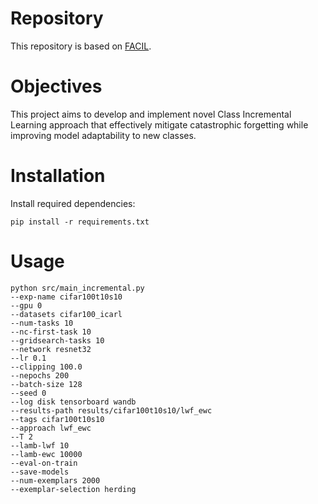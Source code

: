  # Repository
This repository is based on [FACIL](https://github.com/mmasana/FACIL).

# Objectives
This project aims to develop and implement novel Class Incremental Learning approach that effectively mitigate catastrophic forgetting while improving model adaptability to new classes.

# Installation
Install required dependencies:

    pip install -r requirements.txt

# Usage
    python src/main_incremental.py 
    --exp-name cifar100t10s10 
    --gpu 0 
    --datasets cifar100_icarl 
    --num-tasks 10
    --nc-first-task 10
    --gridsearch-tasks 10 
    --network resnet32 
    --lr 0.1 
    --clipping 100.0 
    --nepochs 200 
    --batch-size 128 
    --seed 0 
    --log disk tensorboard wandb
    --results-path results/cifar100t10s10/lwf_ewc 
    --tags cifar100t10s10 
    --approach lwf_ewc 
    --T 2 
    --lamb-lwf 10 
    --lamb-ewc 10000 
    --eval-on-train 
    --save-models 
    --num-exemplars 2000
    --exemplar-selection herding